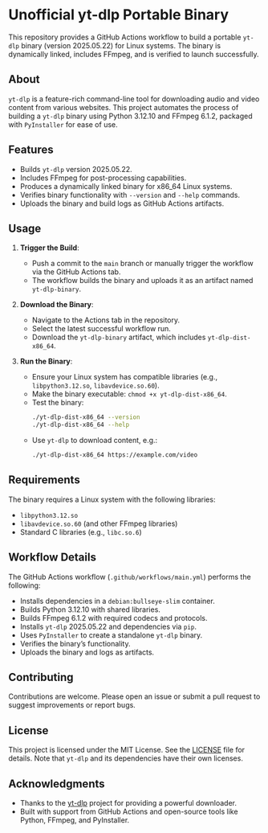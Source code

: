 # Unofficial yt-dlp Portable Binary

This repository provides a GitHub Actions workflow to build a portable `yt-dlp` binary (version 2025.05.22) for Linux systems. The binary is dynamically linked, includes FFmpeg, and is verified to launch successfully.

## About

`yt-dlp` is a feature-rich command-line tool for downloading audio and video content from various websites. This project automates the process of building a `yt-dlp` binary using Python 3.12.10 and FFmpeg 6.1.2, packaged with `PyInstaller` for ease of use.

## Features

- Builds `yt-dlp` version 2025.05.22.
- Includes FFmpeg for post-processing capabilities.
- Produces a dynamically linked binary for x86_64 Linux systems.
- Verifies binary functionality with `--version` and `--help` commands.
- Uploads the binary and build logs as GitHub Actions artifacts.

## Usage

1. **Trigger the Build**:
   - Push a commit to the `main` branch or manually trigger the workflow via the GitHub Actions tab.
   - The workflow builds the binary and uploads it as an artifact named `yt-dlp-binary`.

2. **Download the Binary**:
   - Navigate to the Actions tab in the repository.
   - Select the latest successful workflow run.
   - Download the `yt-dlp-binary` artifact, which includes `yt-dlp-dist-x86_64`.

3. **Run the Binary**:
   - Ensure your Linux system has compatible libraries (e.g., `libpython3.12.so`, `libavdevice.so.60`).
   - Make the binary executable: `chmod +x yt-dlp-dist-x86_64`.
   - Test the binary:
     ```bash
     ./yt-dlp-dist-x86_64 --version
     ./yt-dlp-dist-x86_64 --help
     ```
   - Use `yt-dlp` to download content, e.g.:
     ```bash
     ./yt-dlp-dist-x86_64 https://example.com/video
     ```

## Requirements

The binary requires a Linux system with the following libraries:
- `libpython3.12.so`
- `libavdevice.so.60` (and other FFmpeg libraries)
- Standard C libraries (e.g., `libc.so.6`)

## Workflow Details

The GitHub Actions workflow (`.github/workflows/main.yml`) performs the following:
- Installs dependencies in a `debian:bullseye-slim` container.
- Builds Python 3.12.10 with shared libraries.
- Builds FFmpeg 6.1.2 with required codecs and protocols.
- Installs `yt-dlp` 2025.05.22 and dependencies via `pip`.
- Uses `PyInstaller` to create a standalone `yt-dlp` binary.
- Verifies the binary’s functionality.
- Uploads the binary and logs as artifacts.

## Contributing

Contributions are welcome. Please open an issue or submit a pull request to suggest improvements or report bugs.

## License

This project is licensed under the MIT License. See the [LICENSE](LICENSE) file for details. Note that `yt-dlp` and its dependencies have their own licenses.

## Acknowledgments

- Thanks to the [yt-dlp](https://github.com/yt-dlp/yt-dlp) project for providing a powerful downloader.
- Built with support from GitHub Actions and open-source tools like Python, FFmpeg, and PyInstaller.
